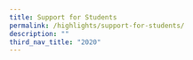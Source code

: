 ```yaml
---
title: Support for Students
permalink: /highlights/support-for-students/
description: ""
third_nav_title: "2020"
---
```

